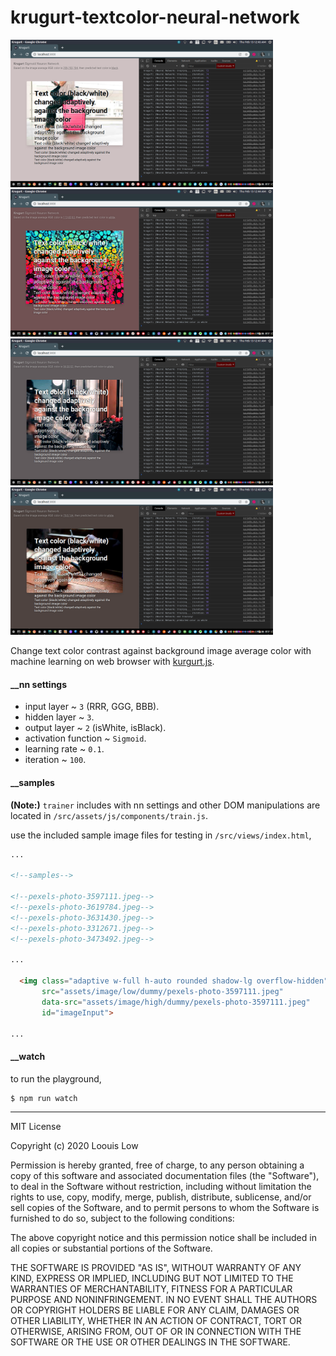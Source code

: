 # krugurt-textcolor-neural-network

<p align="left">
  <img src="Screenshot_01.png" width="420">
  <img src="Screenshot_02.png" width="420">
  <img src="Screenshot_03.png" width="420">
  <img src="Screenshot_04.png" width="420">
</p>

Change text color contrast against background image average color with machine learning on web browser with [kurgurt.js](https://github.com/loouislow81/krugurt).

#### __nn settings

- input layer ~ `3` (RRR, GGG, BBB).
- hidden layer ~ `3`.
- output layer ~ `2` (isWhite, isBlack).
- activation function ~ `Sigmoid`.
- learning rate ~ `0.1`.
- iteration ~ `100`.

#### __samples

**(Note:)** `trainer` includes with nn settings and other DOM manipulations are located in `/src/assets/js/components/train.js`.

use the included sample image files for testing in `/src/views/index.html`,

```html
...

<!--samples-->

<!--pexels-photo-3597111.jpeg-->
<!--pexels-photo-3619784.jpeg-->
<!--pexels-photo-3631430.jpeg-->
<!--pexels-photo-3312671.jpeg-->
<!--pexels-photo-3473492.jpeg-->

...

  <img class="adaptive w-full h-auto rounded shadow-lg overflow-hidden"
       src="assets/image/low/dummy/pexels-photo-3597111.jpeg"
       data-src="assets/image/high/dummy/pexels-photo-3597111.jpeg"
       id="imageInput">

...
```

#### __watch

to run the playground,

```bash
$ npm run watch
```

---

MIT License

Copyright (c) 2020 Loouis Low

Permission is hereby granted, free of charge, to any person obtaining a copy
of this software and associated documentation files (the "Software"), to deal
in the Software without restriction, including without limitation the rights
to use, copy, modify, merge, publish, distribute, sublicense, and/or sell
copies of the Software, and to permit persons to whom the Software is
furnished to do so, subject to the following conditions:

The above copyright notice and this permission notice shall be included in all
copies or substantial portions of the Software.

THE SOFTWARE IS PROVIDED "AS IS", WITHOUT WARRANTY OF ANY KIND, EXPRESS OR
IMPLIED, INCLUDING BUT NOT LIMITED TO THE WARRANTIES OF MERCHANTABILITY,
FITNESS FOR A PARTICULAR PURPOSE AND NONINFRINGEMENT. IN NO EVENT SHALL THE
AUTHORS OR COPYRIGHT HOLDERS BE LIABLE FOR ANY CLAIM, DAMAGES OR OTHER
LIABILITY, WHETHER IN AN ACTION OF CONTRACT, TORT OR OTHERWISE, ARISING FROM,
OUT OF OR IN CONNECTION WITH THE SOFTWARE OR THE USE OR OTHER DEALINGS IN THE
SOFTWARE.

